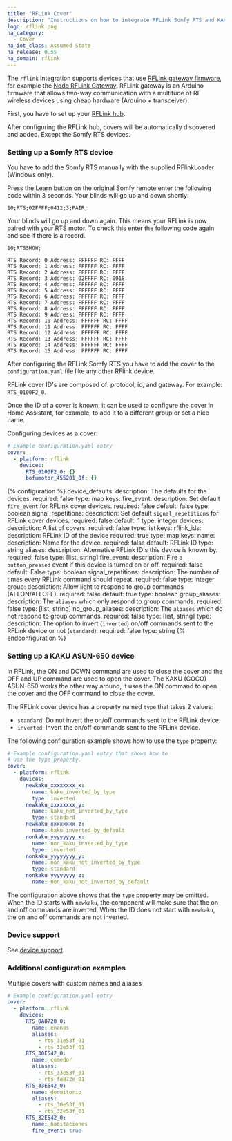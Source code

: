 ```yaml
---
title: "RFLink Cover"
description: "Instructions on how to integrate RFLink Somfy RTS and KAKU ASUN-650 covers into Home Assistant."
logo: rflink.png
ha_category:
  - Cover
ha_iot_class: Assumed State
ha_release: 0.55
ha_domain: rflink
---
```


The `rflink` integration supports devices that use [RFLink gateway firmware](http://www.nemcon.nl/blog2/), for example the [Nodo RFLink Gateway](https://www.nodo-shop.nl/nl/21-rflink-gateway). RFLink gateway is an Arduino firmware that allows two-way communication with a multitude of RF wireless devices using cheap hardware (Arduino + transceiver).

First, you have to set up your [RFLink hub](/integrations/rflink/).

After configuring the RFLink hub, covers will be automatically discovered and added. Except the Somfy RTS devices.

### Setting up a Somfy RTS device

You have to add the Somfy RTS manually with the supplied RFlinkLoader (Windows only).

Press the Learn button on the original Somfy remote enter the following code within 3 seconds. Your blinds will go up and down shortly:

```text
10;RTS;02FFFF;0412;3;PAIR;
```

Your blinds will go up and down again. This means your RFLink is now paired with your RTS motor.
To check this enter the following code again and see if there is a record.

```text
10;RTSSHOW;
```

```text
RTS Record: 0 Address: FFFFFF RC: FFFF
RTS Record: 1 Address: FFFFFF RC: FFFF
RTS Record: 2 Address: FFFFFF RC: FFFF
RTS Record: 3 Address: 02FFFF RC: 0018
RTS Record: 4 Address: FFFFFF RC: FFFF
RTS Record: 5 Address: FFFFFF RC: FFFF
RTS Record: 6 Address: FFFFFF RC: FFFF
RTS Record: 7 Address: FFFFFF RC: FFFF
RTS Record: 8 Address: FFFFFF RC: FFFF
RTS Record: 9 Address: FFFFFF RC: FFFF
RTS Record: 10 Address: FFFFFF RC: FFFF
RTS Record: 11 Address: FFFFFF RC: FFFF
RTS Record: 12 Address: FFFFFF RC: FFFF
RTS Record: 13 Address: FFFFFF RC: FFFF
RTS Record: 14 Address: FFFFFF RC: FFFF
RTS Record: 15 Address: FFFFFF RC: FFFF
```

After configuring the RFLink Somfy RTS you have to add the cover to the `configuration.yaml` file like any other RFlink device.

RFLink cover ID's are composed of: protocol, id, and gateway. For example: `RTS_0100F2_0`. 

Once the ID of a cover is known, it can be used to configure the cover in Home Assistant, for example, to add it to a different group or set a nice name.

Configuring devices as a cover:

```yaml
# Example configuration.yaml entry
cover:
  - platform: rflink
    devices:
      RTS_0100F2_0: {}
      bofumotor_455201_0f: {}
```

{% configuration %}
device_defaults:
  description: The defaults for the devices.
  required: false
  type: map
  keys:
    fire_event:
      description: Set default `fire_event` for RFLink cover devices.
      required: false
      default: false
      type: boolean
    signal_repetitions:
      description: Set default `signal_repetitions` for RFLink cover devices.
      required: false
      default: 1
      type: integer
devices:
  description: A list of covers.
  required: false
  type: list
  keys:
    rflink_ids:
      description: RFLink ID of the device
      required: true
      type: map
      keys:
        name:
          description: Name for the device.
          required: false
          default: RFLink ID
          type: string
        aliases:
          description: Alternative RFLink ID's this device is known by.
          required: false
          type: [list, string]
        fire_event:
          description: Fire a `button_pressed` event if this device is turned on or off.
          required: false
          default: False
          type: boolean
        signal_repetitions:
          description: The number of times every RFLink command should repeat.
          required: false
          type: integer
        group:
          description: Allow light to respond to group commands (ALLON/ALLOFF).
          required: false
          default: true
          type: boolean
        group_aliases:
          description: The `aliases` which only respond to group commands.
          required: false
          type: [list, string]
        no_group_aliases:
          description: The `aliases` which do not respond to group commands.
          required: false
          type: [list, string]
        type:
          description: The option to invert (`inverted`) on/off commands sent to the RFLink device or not (`standard`).
          required: false
          type: string
{% endconfiguration %}

### Setting up a KAKU ASUN-650 device

In RFLink, the ON and DOWN command are used to close the cover and the OFF and UP command are used to open the cover. The KAKU (COCO) ASUN-650 works the other way around, it uses the ON command to open the cover and the OFF command to close the cover.

The RFLink cover device has a property named `type` that takes 2 values:

- `standard`: Do not invert the on/off commands sent to the RFLink device.
- `inverted`: Invert the on/off commands sent to the RFLink device.

The following configuration example shows how to use the `type` property:

```yaml
# Example configuration.yaml entry that shows how to
# use the type property.
cover:
  - platform: rflink
    devices:
      newkaku_xxxxxxxx_x:
        name: kaku_inverted_by_type
        type: inverted
      newkaku_xxxxxxxx_y:
        name: kaku_not_inverted_by_type
        type: standard
      newkaku_xxxxxxxx_z:
        name: kaku_inverted_by_default
      nonkaku_yyyyyyyy_x:
        name: non_kaku_inverted_by_type
        type: inverted
      nonkaku_yyyyyyyy_y:
        name: non_kaku_not_inverted_by_type
        type: standard
      nonkaku_yyyyyyyy_z:
        name: non_kaku_not_inverted_by_default
```

The configuration above shows that the `type` property may be omitted. When the ID starts with `newkaku`, the component will make sure that the on and off commands are inverted. When the ID does not start with `newkaku`, the on and off commands are not inverted. 

### Device support

See [device support](/integrations/rflink/#device-support).

### Additional configuration examples

Multiple covers with custom names and aliases

```yaml
# Example configuration.yaml entry
cover:
  - platform: rflink
    devices:
      RTS_0A8720_0:
        name: enanos
        aliases:
          - rts_31e53f_01
          - rts_32e53f_01
      RTS_30E542_0:
        name: comedor
        aliases:
          - rts_33e53f_01
          - rts_fa872e_01
      RTS_33E542_0:
        name: dormitorio
        aliases:
          - rts_30e53f_01
          - rts_32e53f_01
      RTS_32E542_0:
        name: habitaciones
        fire_event: true
```
